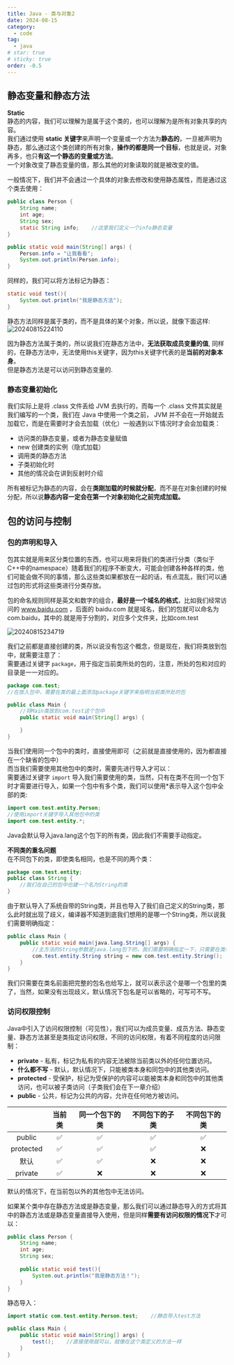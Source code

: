 ```yaml
---
title: Java - 类与对象2
date: 2024-08-15
category:
  - code
tag:
  - java
# star: true
# sticky: true
order: -0.5
---
```


## 静态变量和静态方法

**Static**  
静态的内容，我们可以理解为是属于这个类的，也可以理解为是所有对象共享的内容。  
我们通过使用 **static 关键字**来声明一个变量或一个方法为**静态的**，一旦被声明为静态，那么通过这个类创建的所有对象，**操作的都是同一个目标**，也就是说，对象再多，也只**有这一个静态的变量或方法**。  
一个对象改变了静态变量的值，那么其他的对象读取的就是被改变的值。  

一般情况下，我们并不会通过一个具体的对象去修改和使用静态属性，而是通过这个类去使用：

```java
public class Person {
    String name;
    int age;
    String sex;
    static String info;    //这里我们定义一个info静态变量
}
```

```java
public static void main(String[] args) {
    Person.info = "让我看看";
    System.out.println(Person.info);
}
```

同样的，我们可以将方法标记为静态：

```java
static void test(){
    System.out.println("我是静态方法");
}
```

静态方法同样是属于类的，而不是具体的某个对象，所以说，就像下面这样:  
![20240815224110](http://myimg.ekkosonya.cn/20240815224110.png)

因为静态方法属于类的，所以说我们在静态方法中，**无法获取成员变量的值**, 同样的，在静态方法中，无法使用this关键字，因为this关键字代表的是**当前的对象本身**。  
但是静态方法是可以访问到静态变量的.  

### 静态变量初始化

我们实际上是将 .class 文件丢给 JVM 去执行的，而每一个 .class 文件其实就是我们编写的一个类，我们在 Java 中使用一个类之前， JVM 并不会在一开始就去加载它，而是在需要时才会去加载（优化）一般遇到以下情况时才会会加载类：

- 访问类的静态变量，或者为静态变量赋值
- new 创建类的实例（隐式加载）
- 调用类的静态方法
- 子类初始化时
- 其他的情况会在讲到反射时介绍

所有被标记为静态的内容，会在**类刚加载的时候就分配**，而不是在对象创建的时候分配，所以说**静态内容一定会在第一个对象初始化之前完成加载。**  

## 包的访问与控制

### 包的声明和导入

包其实就是用来区分类位置的东西，也可以用来将我们的类进行分类（类似于C++中的namespace）随着我们的程序不断变大，可能会创建各种各样的类，他们可能会做不同的事情，那么这些类如果都放在一起的话，有点混乱，我们可以通过包的形式将这些类进行分类存放。  

包的命名规则同样是英文和数字的组合，**最好是一个域名的格式**，比如我们经常访问的 www.baidu.com ，后面的 baidu.com 就是域名，我们的包就可以命名为com.baidu，其中的.就是用于分割的，对应多个文件夹，比如com.test

![20240815234719](http://myimg.ekkosonya.cn/20240815234719.png)

我们之前都是直接创建的类，所以说没有包这个概念，但是现在，我们将类放到包中，就需要注意了：  
需要通过关键字 `package`，用于指定当前类所处的包的，注意，所处的包和对应的目录是一一对应的。

```java
package com.test;
//在放入包中，需要在类的最上面添加package关键字来指明当前类所处的包

public class Main {
    //将Main类放到com.test这个包中
    public static void main(String[] args) {

    }
}
```

当我们使用同一个包中的类时，直接使用即可（之前就是直接使用的，因为都直接在一个缺省的包中）  
而当我们需要使用其他包中的类时，需要先进行导入才可以：  
需要通过关键字 `import` 导入我们需要使用的类，当然，只有在类不在同一个包下时才需要进行导入，如果一个包中有多个类，我们可以使用*表示导入这个包中全部的类:

```java
import com.test.entity.Person;
//使用import关键字导入其他包中的类
import com.test.entity.*;
```

Java会默认导入java.lang这个包下的所有类，因此我们不需要手动指定。  

**不同类的重名问题**  
在不同包下的类，即使类名相同，也是不同的两个类：

```java
package com.test.entity;
public class String {   
    //我们在自己的包中也建一个名为String的类
}
```

由于默认导入了系统自带的String类，并且也导入了我们自己定义的String类，那么此时就出现了歧义，编译器不知道到底我们想用的是哪一个String类，所以说我们需要明确指定：  

```java
public class Main {
    public static void main(java.lang.String[] args) {
        //主方法的String参数是java.lang包下的，我们需要明确指定一下，只需要在类名前面添加包名就行了
        com.test.entity.String string = new com.test.entity.String();
    }
}
```

我们只需要在类名前面把完整的包名也给写上，就可以表示这个是哪一个包里的类了，当然，如果没有出现歧义，默认情况下包名是可以省略的，可写可不写。

### 访问权限控制

Java中引入了访问权限控制（可见性），我们可以为成员变量、成员方法、静态变量、静态方法甚至是类指定访问权限，不同的访问权限，有着不同程度的访问限制：

- **private** - 私有，标记为私有的内容无法被除当前类以外的任何位置访问。
- **什么都不写** - 默认，默认情况下，只能被类本身和同包中的其他类访问。
- **protected** - 受保护，标记为受保护的内容可以能被类本身和同包中的其他类访问，也可以被子类访问（子类我们会在下一章介绍）
- **public** - 公共，标记为公共的内容，允许在任何地方被访问。

|           | 当前类 | 同一个包下的类 | 不同包下的子类 | 不同包下的类 |
| :-------: | :----: | :------------: | :------------: | :----------: |
|  public   |   ✅    |       ✅        |       ✅        |      ✅       |
| protected |   ✅    |       ✅        |       ✅        |      ❌       |
|   默认    |   ✅    |       ✅        |       ❌        |      ❌       |
|  private  |   ✅    |       ❌        |       ❌        |      ❌       |

默认的情况下，在当前包以外的其他包中无法访问。  

如果某个类中存在静态方法或是静态变量，那么我们可以通过静态导入的方式将其中的静态方法或是静态变量直接导入使用，但是同样**需要有访问权限的情况下**才可以：

```java
public class Person {
    String name;
    int age;
    String sex;
    
    public static void test(){
        System.out.println("我是静态方法！");
    }
}
```

静态导入：

```java
import static com.test.entity.Person.test;    //静态导入test方法

public class Main {
    public static void main(String[] args) {
        test();    //直接使用就可以，就像在这个类定义的方法一样
    }
}
```